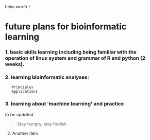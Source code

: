 *hello world！*  
# future plans for bioinformatic learning 
### 1. basic skills learning including being familiar with the operation of linux system and grammar of R and python (2 weeks).  
### 2. learning bioinformatic analyses: 
       Principles 
       Applications    
### 3. learning about 'machine learning' and practice  
*to be updated*  
> Stay hungry, stay foolish.
2. Another item
 
